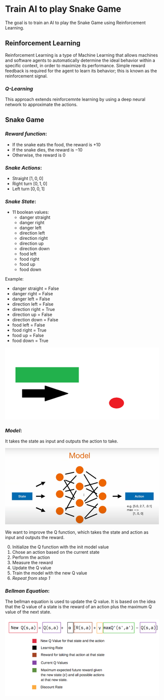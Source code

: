 # **Train AI to play Snake Game**

The goal is to train an AI to play the Snake Game using Reinforcement Learning.

## **Reinforcement Learning**

Reinforcement Learning is a type of Machine Learning that allows machines and software agents to automatically determine the ideal behavior within a specific context, in order to maximize its performance. Simple reward feedback is required for the agent to learn its behavior; this is known as the reinforcement signal.

### *Q-Learning*

This approach extends reinforcemnte learning by using a deep neural network to approximate the actions.

## **Snake Game**

### *Reward function*:
- If the snake eats the food, the reward is $+10$
- If the snake dies, the reward is $-10$
- Otherwise, the reward is $0$


### *Snake Actions*:
- Straight $[1,0,0]$
- Right turn $[0,1,0]$
- Left turn $[0,0,1]$

### *Snake State*:
- 11 boolean values:
    - danger straight
    - danger right
    - danger left
    - direction left
    - direction right
    - direction up
    - direction down
    - food left
    - food right
    - food up
    - food down

Example:


- danger straight = False
- danger right = False
- danger left = False
- direction left = False
- direction right = True
- direction up = False
- direction down = False
- food left = False
- food right = True
- food up = False
- food down = True

![](./img/states.png)


### *Model*:
 It takes the state as input and outputs the action to take.

![](./img/model.png)

We want to improve the Q function, which takes the state and action as input and outputs the reward.

0. Initialize the Q function with the init model value
1. Chose an action based on the current state
2. Perform the action
3. Measure the reward
4. Update the Q value 
5. Train the model with the new Q value
5. *Repeat from step 1*


### *Bellman Equation*:

The bellman equation is used to update the Q value. It is based on the idea that the Q value of a state is the reward of an action plus the maximum Q value of the next state.

![](./img/bellman.png)
